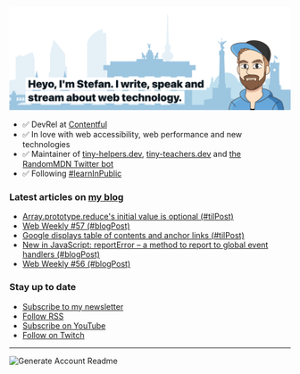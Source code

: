 <img alt="Heyo, I'm Stefan. I write and speak about web technology." src="https://raw.githubusercontent.com/stefanjudis/stefanjudis/main/screenshot.png">

- ✅ DevRel at [Contentful](https://www.contentful.com)
- ✅ In love with web accessibility, web performance and new technologies
- ✅ Maintainer of [tiny-helpers.dev](https://tiny-helpers.dev), [tiny-teachers.dev](https://tiny-teachers.dev/) and [the RandomMDN Twitter bot](https://twitter.com/randomMDN)
- ✅ Following [#learnInPublic](https://www.stefanjudis.com/today-i-learned/)
### Latest articles on [my blog](https://www.stefanjudis.com)

<!-- BLOG-POST-LIST:START -->
- [Array.prototype.reduce&#39;s initial value is optional &lpar;#tilPost&rpar;](https://www.stefanjudis.com/today-i-learned/the-array-prototype-reduces-initial-value-is-optional/)
- [Web Weekly #57 &lpar;#blogPost&rpar;](https://www.stefanjudis.com/blog/web-weekly-57/)
- [Google displays table of contents and anchor links &lpar;#tilPost&rpar;](https://www.stefanjudis.com/today-i-learned/google-displays-table-of-contents-and-anchor-links/)
- [New in JavaScript: reportError – a method to report to global event handlers &lpar;#blogPost&rpar;](https://www.stefanjudis.com/blog/reporterror-a-method-to-report-to-global-event-handlers/)
- [Web Weekly #56 &lpar;#blogPost&rpar;](https://www.stefanjudis.com/blog/web-weekly-56/)
<!-- BLOG-POST-LIST:END -->

### Stay up to date

- [Subscribe to my newsletter](https://www.stefanjudis.com/newsletter/)
- [Follow RSS](https://www.stefanjudis.com/feeds/)
- [Subscribe on YouTube](https://youtube.com/c/stefanjudis)
- [Follow on Twitch](https://www.twitch.tv/stefanjudis)

---

![Generate Account Readme](https://github.com/stefanjudis/stefanjudis/workflows/Generate%20Account%20Readme/badge.svg)
